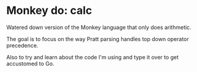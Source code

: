 # Monkey do: calc

Watered down version of the Monkey language that only does arithmetic.

The goal is to focus on the way Pratt parsing handles top down operator 
precedence.

Also to try and learn about the code I'm using and type it over to get 
accustomed to Go.
